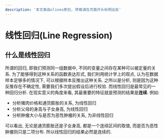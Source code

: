 ```yaml
---
description: '本文章由olinex原创, 转载请在页面开头标明出处'
---
```


# 线性回归\(Line Regression\)

## 什么是线性回归

所谓的回归, 即我们预测同一组数据中, 不同的变量之间存在某种可以被定量的关系. 为了能够得到这种关系的函数表达形式, 我们利用统计学上的观点, 认为在数据样本足够多的情况下, 可以根据样本反推出这种关系. 之所以是分析, 则是因为这种反推存在不确定性, 需要我们多次提出假设后进行校验. 而线性回归是最常见的一种回归分析. 在现实意义的角度来看, 其最重要的特征就是预测的结果是**连续**. 例如:

* 分析猪肉价格和通货膨胀的关系, 为线性回归
* 分析父母的身高与子女身高, 为线性回归
* 分析肿瘤大小与是否为恶性肿瘤的关系, 为非线性回归

可以看出, 无论是通货膨胀还是子女身高, 都是一个连续区间的取值, 而是否为恶性肿瘤则只是二项分布. 所以线性回归的结果必然是连续的.

